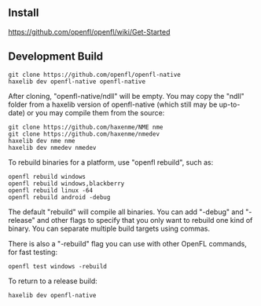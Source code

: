 Install
-------

https://github.com/openfl/openfl/wiki/Get-Started


Development Build
-----------------

    git clone https://github.com/openfl/openfl-native
    haxelib dev openfl-native openfl-native

After cloning, "openfl-native/ndll" will be empty. You may copy the "ndll" folder from a haxelib version of openfl-native (which still may be up-to-date) or you may compile them from the source:

    git clone https://github.com/haxenme/NME nme
    git clone https://github.com/haxenme/nmedev
    haxelib dev nme nme
    haxelib dev nmedev nmedev

To rebuild binaries for a platform, use "openfl rebuild", such as:

    openfl rebuild windows
    openfl rebuild windows,blackberry
    openfl rebuild linux -64
    openfl rebuild android -debug

The default "rebuild" will compile all binaries. You can add "-debug" and "-release" and other flags to specify that you only want to rebuild one kind of binary. You can separate multiple build targets using commas.

There is also a "-rebuild" flag you can use with other OpenFL commands, for fast testing:

    openfl test windows -rebuild

To return to a release build:

    haxelib dev openfl-native

